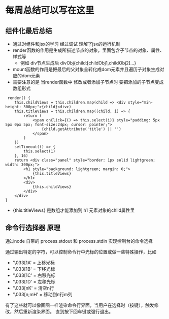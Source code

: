 # 每周总结可以写在这里

## 组件化最后总结
* 通过对组件和jsx的学习 经过调试 理解了jsx的运行机制 
* render函数的作用是生成所描述节点的对象，里面包含子节点的对象、属性、样式等
  * 例如 div节点生成后 divObj{child:[childObj1,childObj2]...}
* mount函数的作用是把最后的父对象全转化成dom元素并且遍历子对象生成对应的dom元素
* 需要注意的是 当render函数中 修改或者添加子节点时 要把添加的子节点变成数组形式
  
```
 render() {
    this.childViews = this.children.map(child => <div style="min-height: 300px;">{child}<div>)
    this.titleViews = this.children.map((child, i) => {
        return (
            <span onClick={() => this.select(i)} style="padding: 5px 5px 0px 5px; font-size:24px; cursor: pointer;">
                {child.getAttribute('title') || ''}
            </span>
        )
    })
    setTimeout(() => {
        this.select(1)
    }, 16)
    return <div class="panel" style="border: 1px solid lightgreen; width: 300px;">
        <h1 style="background: lightgreen; margin: 0;">
            {this.titleViews}
        </h1>
        <div>
            {this.childViews}
        </div>
    </div>
}
```
* {this.titleViews} 是数组才能添加到 h1 元素对象的child属性里

## 命令行选择器 原理
 通过node 自带的 process.stdout 和 process.stdin 实现控制台的命令选择

 通过输出特定的字符，可以控制命令行中光标的位置或做一些特殊操作，比如
* '\033[1A' = 上移光标 
* '\033[1B' = 下移光标
* '\033[1C' = 右移光标
* '\033[1D' = 左移光标
* '\033[nK' = 清空n行
* '\033[n;mH' = 移动到n行m列

有了这些就可以像画图一样渲染命令行界面，当用户在选择时（按键），触发修改，然后重新渲染界面。 直到按下回车键或强行退出。